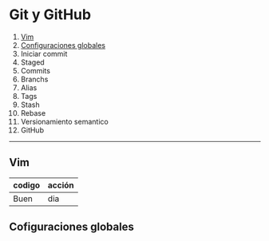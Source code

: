 # Git y GitHub

1. [Vim](#vim)
2. [Configuraciones globales](#cg)
3. Iniciar commit
4. Staged
5. Commits
6. Branchs
7. Alias
8. Tags
9. Stash
10. Rebase
11. Versionamiento semantico
12. GitHub

---

## Vim <a href="vim"></a>

| codigo | acción |
|   --   |  --    |
| Buen | dia |


## Cofiguraciones globales <a href="cg"></a>
